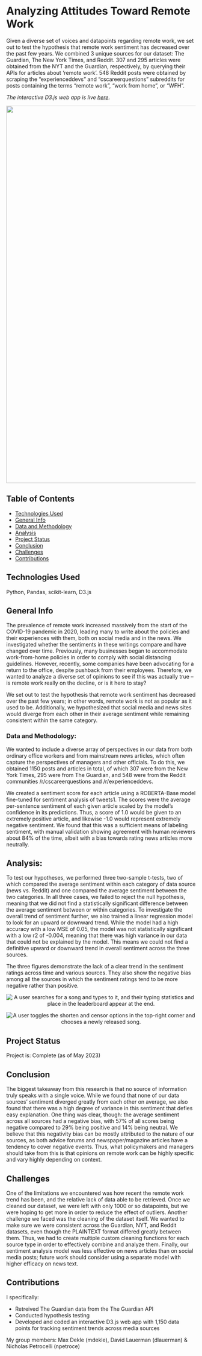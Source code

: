 # Analyzing Attitudes Toward Remote Work

Given a diverse set of voices and datapoints regarding remote work, we set out to test the hypothesis that remote work sentiment has decreased over the past few years. We combined 3 unique sources for our dataset: The Guardian, The New York Times, and Reddit. 307 and 295 articles were obtained from the NYT and the Guardian, respectively, by querying their APIs for articles about ‘remote work’. 548 Reddit posts were obtained by scraping the “experienceddevs” and “cscareerquestions” subreddits for posts containing the terms “remote work”, “work from home”, or “WFH”. 

*The interactive D3.js web app is live [here](https://johnnyboustany.github.io/Analyzing-Attitudes-Toward-Remote-Work/).*

<p align="center">
    <img src="./assets/typeically.png" alt="" width="1000">
</p>

## Table of Contents
* [Technologies Used](#technologies-used)
* [General Info](#general-info)
* [Data and Methodology](#data-and-methodology)
* [Analysis](#analysis)
* [Project Status](#project-status)
* [Conclusion](#conclusion)
* [Challenges](#challenges)
* [Contributions](#contributions)
<!-- * [License](#license) -->

## Technologies Used
Python, Pandas, scikit-learn, D3.js

## General Info

The prevalence of remote work increased massively from the start of the COVID-19 pandemic in 2020, leading many to write about the policies and their experiences with them, both on social media and in the news. We investigated whether the sentiments in these writings compare and have changed over time. Previously, many businesses began to accommodate work-from-home policies in order to comply with social distancing guidelines. However, recently, some companies have been advocating for a return to the office, despite pushback from their employees. Therefore, we wanted to analyze a diverse set of opinions to see if this was actually true – is remote work really on the decline, or is it here to stay? 

We set out to test the hypothesis that remote work sentiment has decreased over the past few years; in other words, remote work is not as popular as it used to be. Additionally, we hypothesized that social media and news sites would diverge from each other in their average sentiment while remaining consistent within the same category.

### Data and Methodology:

We wanted to include a diverse array of perspectives in our data from both ordinary office workers and from mainstream news articles, which often capture the perspectives of managers and other officials. To do this, we obtained 1150 posts and articles in total, of which 307 were from the New York Times, 295 were from The Guardian, and 548 were from the Reddit communities /r/cscareerquestions and /r/experienceddevs.

We created  a sentiment score for each article using a ROBERTA-Base model fine-tuned for sentiment analysis of tweets1.  The scores were the average per-sentence sentiment of each given article scaled by the model’s confidence in its predictions. Thus, a score of 1.0 would be given to an extremely positive article, and likewise -1.0 would represent extremely negative sentiment. We found that this was a sufficient means of labeling sentiment, with manual validation showing agreement with human reviewers about 84% of the time, albeit with a bias towards rating news articles more neutrally.


## Analysis:

To test our hypotheses, we performed three two-sample t-tests, two of which compared the average sentiment within each category of data source (news vs. Reddit) and one compared the average sentiment between the two categories. In all three cases, we failed to reject the null hypothesis, meaning that we did not find a statistically significant difference between the average sentiment between or within categories. 
To investigate the overall trend of sentiment further, we also trained a linear regression model to look for an upward or downward trend. While the model had a high accuracy with a low MSE of 0.05, the model was not statistically significant with a low r2 of -0.004, meaning that there was high variance in our data that could not be explained by the model. This means we could not find a definitive upward or downward trend in overall sentiment across the three sources.

The three figures demonstrate the lack of a clear trend in the sentiment ratings across time and various sources. They also show the negative bias among all the sources in which the sentiment ratings tend to be more negative rather than positive.

<p align="center">
    <img src="./assets/type-demo.gif" alt="A user searches for a song and types to it, and their typing statistics and place in the leaderboard appear at the end.">
</p>

<p align="center">
    <img src="./assets/type-demo2.gif" alt="A user toggles the shorten and censor options in the top-right corner and chooses a newly released song.">
</p>

## Project Status
Project is: Complete (as of May 2023)

## Conclusion

The biggest takeaway from this research is that no source of information truly speaks with a single voice. While we found that none of our data sources’ sentiment diverged greatly from each other on average, we also found that there was a high degree of variance in this sentiment that defies easy explanation. One thing was clear, though: the average sentiment across all sources had a negative bias, with 57% of all scores being negative compared to 29% being  positive and 14% being neutral. We believe that this negativity bias can be mostly attributed to the nature of our sources, as both advice forums and newspaper/magazine articles have a tendency to cover negative events. Thus, what  policymakers and managers should take from this is that opinions on remote work can be highly specific and vary highly depending on context.

## Challenges

One of the limitations we encountered was how recent the remote work trend has been, and the relative lack of data able to be retrieved. Once we cleaned our dataset, we were left with only 1000 or so datapoints, but we were hoping to get more in order to reduce the effect of outliers. 
Another challenge we faced was the cleaning of the dataset itself. We wanted to make sure we were consistent across the Guardian, NYT, and Reddit datasets, even though the PLAINTEXT format differed greatly between them. Thus, we had to create multiple custom cleaning functions for each source type in order to effectively combine and analyze them.
Finally, our sentiment analysis model was less effective on news articles than on social media posts; future work should consider using a separate model with higher efficacy on news text. 


## Contributions

 I specifically:
 - Retreived The Guardian data from the The Guardian API
 - Conducted hypothesis testing
 - Developed and coded an interactive D3.js web app with 1,150 data points for tracking sentiment trends across media sources

My group members: Max Dekle (mdekle), David Lauerman (dlauerman) & Nicholas Petrocelli (npetroce)

